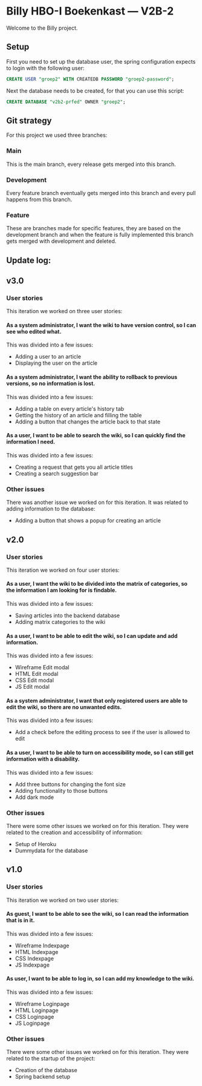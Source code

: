 # Billy HBO-I Boekenkast — V2B-2
Welcome to the Billy project.
## Setup
First you need to set up the database user, the spring configuration expects to login with the following user:
```sql
CREATE USER "groep2" WITH CREATEDB PASSWORD "groep2-password";
```
Next the database needs to be created, for that you can use this script:
```sql
CREATE DATABASE "v2b2-prfed" OWNER "groep2";
```

## Git strategy
For this project we used three branches:
### Main
This is the main branch, every release gets merged into this branch.
### Development
Every feature branch eventually gets merged into this branch and every pull happens from this branch.
### Feature
These are branches made for specific features, they are based on the development branch and when the feature is fully implemented this branch gets merged with development and deleted.

## Update log:
## v3.0
### User stories
This iteration we worked on three user stories:
#### As a system administrator, I want the wiki to have version control, so I can see who edited what.
This was divided into a few issues:
- Adding a user to an article
- Displaying the user on the article
#### As a system administrator, I want the ability to rollback to previous versions, so no information is lost.
This was divided into a few issues:
- Adding a table on every article's history tab
- Getting the history of an article and filling the table
- Adding a button that changes the article back to that state
#### As a user, I want to be able to search the wiki, so I can quickly find the information I need.
This was divided into a few issues:
- Creating a request that gets you all article titles
- Creating a search suggestion bar
### Other issues
There was another issue we worked on for this iteration. It was related to adding information to the database:
- Adding a button that shows a popup for creating an article
## v2.0
### User stories
This iteration we worked on four user stories:
#### As a user, I want the wiki to be divided into the matrix of categories, so the information I am looking for is findable.
This was divided into a few issues:
- Saving articles into the backend database
- Adding matrix categories to the wiki
#### As a user, I want to be able to edit the wiki, so I can update and add information.
This was divided into a few issues:
- Wireframe Edit modal
- HTML Edit modal
- CSS Edit modal
- JS Edit modal
#### As a system administrator, I want that only registered users are able to edit the wiki, so there are no unwanted edits.
This was divided into a few issues:
- Add a check before the editing process to see if the user is allowed to edit
#### As a user, I want to be able to turn on accessibility mode, so I can still get information with a disability.
This was divided into a few issues:
- Add three buttons for changing the font size
- Adding functionality to those buttons
- Add dark mode
### Other issues
There were some other issues we worked on for this iteration. They were related to the creation and accessibility of information:
- Setup of Heroku
- Dummydata for the database

## v1.0
### User stories
This iteration we worked on two user stories:
#### As guest, I want to be able to see the wiki, so I can read the information that is in it.
This was divided into a few issues:
- Wireframe Indexpage
- HTML Indexpage
- CSS Indexpage
- JS Indexpage
#### As user, I want to be able to log in, so I can add my knowledge to the wiki.
This was divided into a few issues:
- Wireframe Loginpage
- HTML Loginpage
- CSS Loginpage
- JS Loginpage
### Other issues
There were some other issues we worked on for this iteration. They were related to the startup of the project:
- Creation of the database
- Spring backend setup